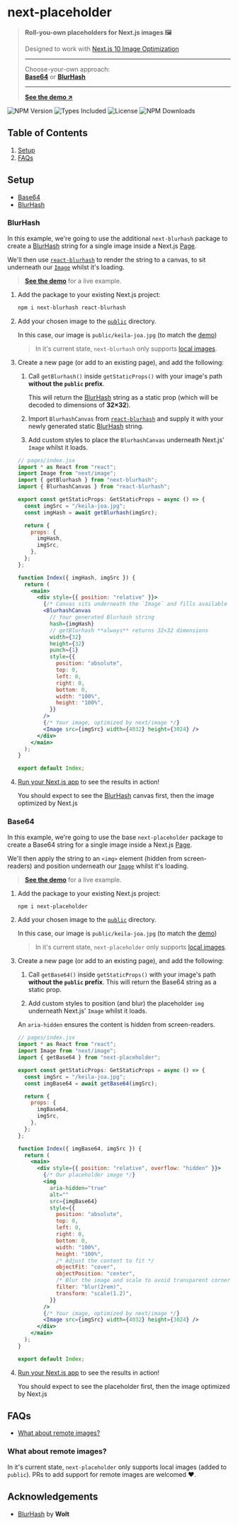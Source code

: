 # next-placeholder

> **Roll-you-own placeholders for Next.js images 🖼**
>
> Designed to work with [Next.js 10 Image Optimization][next/image]
>
> ---
>
> Choose-your-own approach:  
> [**Base64**](#base64) or [**BlurHash**](#blurhash)
>
> ---
>
> [**See the demo ↗** ][demo]

![NPM Version](https://badgen.net/npm/v/next-placeholder)
![Types Included](https://badgen.net/npm/types/next-placeholder)
![License](https://badgen.net/github/license/joe-bell/next-placeholder)
![NPM Downloads](https://badgen.net/npm/dm/next-placeholder)

## Table of Contents

1. [Setup](#setup)
2. [FAQs](#faqs)

## Setup

- [Base64](#base64)
- [BlurHash](#blurhash)

### BlurHash

In this example, we're going to use the additional `next-blurhash` package to create a [BlurHash][blurhash] string for a single image inside a Next.js [Page](https://nextjs.org/docs/basic-features/pages).

We'll then use [`react-blurhash`][react-blurhash] to render the string to a canvas, to sit underneath our [`Image`][next/image] whilst it's loading.

> [**See the demo**][demo] for a live example.

1. Add the package to your existing Next.js project:

   ```sh
   npm i next-blurhash react-blurhash
   ```

2. Add your chosen image to the [`public`](https://nextjs.org/docs/basic-features/static-file-serving) directory.

   In this case, our image is `public/keila-joa.jpg` (to match the [demo][demo])

   > In it's current state, `next-blurhash` only supports [local images](#what-about-remote-images).

3. Create a new page (or add to an existing page), and add the following:

   1. Call `getBlurhash()` inside `getStaticProps()` with your image's path **without the `public` prefix**.

      This will return the [BlurHash][blurhash] string as a static prop (which will be decoded to dimensions of **32×32**).

   2. Import `BlurhashCanvas` from [`react-blurhash`][react-blurhash] and supply it with your newly generated static [BlurHash][blurhash] string.

   3. Add custom styles to place the `BlurhashCanvas` underneath Next.js' `Image` whilst it loads.

   ```jsx
   // pages/index.jsx
   import * as React from "react";
   import Image from "next/image";
   import { getBlurhash } from "next-blurhash";
   import { BlurhashCanvas } from "react-blurhash";

   export const getStaticProps: GetStaticProps = async () => {
     const imgSrc = "/keila-joa.jpg";
     const imgHash = await getBlurhash(imgSrc);

     return {
       props: {
         imgHash,
         imgSrc,
       },
     };
   };

   function Index({ imgHash, imgSrc }) {
     return (
       <main>
         <div style={{ position: "relative" }}>
           {/* Canvas sits underneath the `Image` and fills available space */}
           <BlurhashCanvas
             // Your generated Blurhash string
             hash={imgHash}
             // getBlurhash **always** returns 32×32 dimensions
             width={32}
             height={32}
             punch={1}
             style={{
               position: "absolute",
               top: 0,
               left: 0,
               right: 0,
               bottom: 0,
               width: "100%",
               height: "100%",
             }}
           />
           {/* Your image, optimized by next/image */}
           <Image src={imgSrc} width={4032} height={3024} />
         </div>
       </main>
     );
   }

   export default Index;
   ```

4. [Run your Next.js app](https://nextjs.org/docs/api-reference/cli#build) to see the results in action!

   You should expect to see the [BlurHash][blurhash] canvas first, then the image optimized by Next.js

### Base64

In this example, we're going to use the base `next-placeholder` package to create a Base64 string for a single image inside a Next.js [Page](https://nextjs.org/docs/basic-features/pages).

We'll then apply the string to an `<img>` element (hidden from screen-readers) and position underneath our [`Image`][next/image] whilst it's loading.

> [**See the demo**][demo] for a live example.

1. Add the package to your existing Next.js project:

   ```sh
   npm i next-placeholder
   ```

2. Add your chosen image to the [`public`](https://nextjs.org/docs/basic-features/static-file-serving) directory.

   In this case, our image is `public/keila-joa.jpg` (to match the [demo][demo])

   > In it's current state, `next-placeholder` only supports [local images](#what-about-remote-images).

3. Create a new page (or add to an existing page), and add the following:

   1. Call `getBase64()` inside `getStaticProps()` with your image's path **without the `public` prefix**. This will return the Base64 string as a static prop.

   2. Add custom styles to position (and blur) the placeholder `img` underneath Next.js' `Image` whilst it loads.

   An `aria-hidden` ensures the content is hidden from screen-readers.

   ```jsx
   // pages/index.jsx
   import * as React from "react";
   import Image from "next/image";
   import { getBase64 } from "next-placeholder";

   export const getStaticProps: GetStaticProps = async () => {
     const imgSrc = "/keila-joa.jpg";
     const imgBase64 = await getBase64(imgSrc);

     return {
       props: {
         imgBase64,
         imgSrc,
       },
     };
   };

   function Index({ imgBase64, imgSrc }) {
     return (
       <main>
         <div style={{ position: "relative", overflow: "hidden" }}>
           {/* Our placeholder image */}
           <img
             aria-hidden="true"
             alt=""
             src={imgBase64}
             style={{
               position: "absolute",
               top: 0,
               left: 0,
               right: 0,
               bottom: 0,
               width: "100%",
               height: "100%",
               /* Adjust the content to fit */
               objectFit: "cover",
               objectPosition: "center",
               /* Blur the image and scale to avoid transparent corners */
               filter: "blur(2rem)",
               transform: "scale(1.2)",
             }}
           />
           {/* Your image, optimized by next/image */}
           <Image src={imgSrc} width={4032} height={3024} />
         </div>
       </main>
     );
   }

   export default Index;
   ```

4. [Run your Next.js app](https://nextjs.org/docs/api-reference/cli#build) to see the results in action!

   You should expect to see the placeholder first, then the image optimized by Next.js

## FAQs

- [What about remote images?](#what-about-remote-images)

### What about remote images?

In it's current state, `next-placeholder` only supports local images (added to `public`). PRs to add support for remote images are welcomed ❤️.

[blurhash]: https://blurha.sh/
[react-blurhash]: https://github.com/woltapp/react-blurhash
[next/image]: https://nextjs.org/docs/basic-features/image-optimization
[demo]: https://next-blurhash.joebell.co.uk

## Acknowledgements

- [BlurHash][blurhash] by **Wolt**
